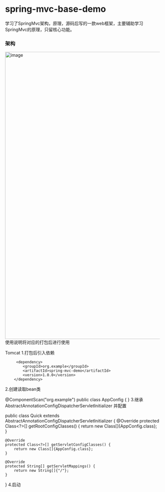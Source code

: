 # spring-mvc-base-demo
学习了SpringMvc架构，原理，源码后写的一款web框架，主要辅助学习SpringMvc的原理，只留核心功能。
### 架构
<img width="646" height="932" alt="image" src="https://github.com/user-attachments/assets/31f82fdf-46e6-4eaa-a0a1-e892eaed1d57" />
使用说明将对应的打包后进行使用

Tomcat
1.打包后引入依赖
> 
		 <dependency>
            <groupId>org.example</groupId>
            <artifactId>spring-mvc-demo</artifactId>
            <version>1.0.0</version>
        </dependency>
2.创建读取bean类

@ComponentScan("org.example")
public class AppConfig {
}
3.继承AbstractAnnotationConfigDispatcherServletInitializer 并配置

public class Quick extends AbstractAnnotationConfigDispatcherServletInitializer {
    @Override
    protected Class<?>[] getRootConfigClasses() {
        return new Class[]{AppConfig.class};
    }

    @Override
    protected Class<?>[] getServletConfigClasses() {
        return new Class[]{AppConfig.class};
    }

    @Override
    protected String[] getServletMappings() {
        return new String[]{"/"};
    }
}
4.启动
